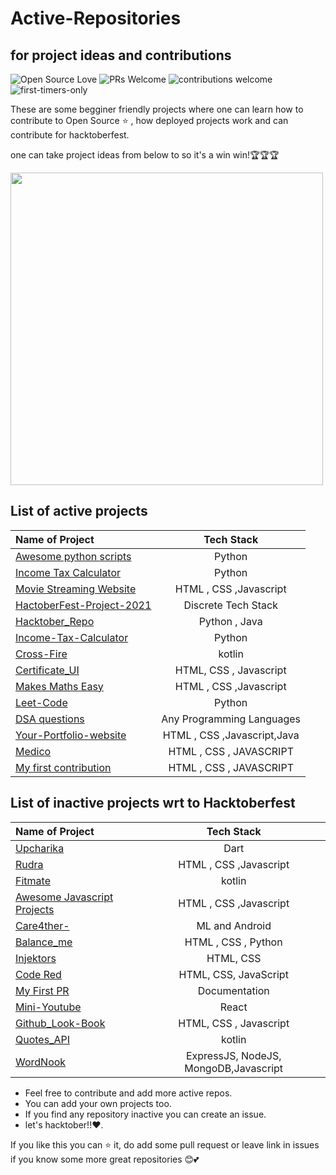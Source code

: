 # Active-Repositories
## for project ideas and contributions


![Open Source Love](https://badges.frapsoft.com/os/v1/open-source.svg?v=102)
![PRs Welcome](https://img.shields.io/badge/PRs-Welcome-brightgreen.svg?style=flat&logo=github)
![contributions welcome](https://img.shields.io/static/v1.svg?label=Contributions&message=Welcome&color=brightgreen&style=flat&logo=github)&nbsp;
![first-timers-only](https://img.shields.io/badge/first--timers--only-friendly-blue.svg?style=flat)




 
These are some begginer friendly projects where one can learn how to contribute to Open Source ⭐ , how deployed projects work and can contribute for hacktoberfest.

one can take project ideas from below to so it's a win win!🏆🏆🏆



<img align="center" height="500" width= "500" src="https://user-images.githubusercontent.com/73706697/135315829-9128ebbb-5f87-489d-a63e-bc6a98d6331f.gif" />

## List of active projects
| Name of Project |  Tech Stack     |
| :---        |    :----:   | 
|[Awesome python scripts](https://github.com/prathimacode-hub/Awesome_Python_Scripts)      | Python  |
|[Income Tax Calculator](https://github.com/QAZIMAAZARSHAD/Income-Tax-Calculator) | Python |
|[Movie Streaming Website](https://github.com/QAZIMAAZARSHAD/Movie-Streaming-Website) | HTML , CSS ,Javascript|
|[HactoberFest-Project-2021](https://github.com/DSC-Galgotias/HacktoberFest-Projects-2021)| Discrete Tech Stack|
|[Hacktober_Repo](https://github.com/Saurabh2509/Hacktober_Repo)| Python , Java  |
|[Income-Tax-Calculator](https://github.com/QAZIMAAZARSHAD/Income-Tax-Calculator) |Python|
|[Cross-Fire](https://github.com/KunalRaghav/CrossFire)| kotlin |
|[Certificate_UI](https://github.com/praveenscience/Certificate-Generator-UI)| HTML, CSS , Javascript |
|[Makes Maths Easy](https://github.com/makesmatheasy/makesmatheasy)|  HTML , CSS ,Javascript|
|[Leet-Code](https://github.com/iamshubhamg/Leet-Code) | Python |
|[DSA questions](https://github.com/kanak22/CP-DSA-Questions)      | Any Programming Languages |
|[Your-Portfolio-website](https://github.com/jwalapc/Your-Portfolio-website)| HTML , CSS ,Javascript,Java|
|[Medico](https://github.com/jwalapc/medico)      | HTML , CSS , JAVASCRIPT |
|[My first contribution](https://github.com/jwalapc/firstcontribution)      | HTML , CSS , JAVASCRIPT |


## List of inactive projects wrt to Hacktoberfest
| Name of Project |  Tech Stack     |
| :---        |    :----:   | 
|[Upcharika](https://github.com/smaranjitghose/Upcharika)  | Dart  |
|[Rudra](https://github.com/Harshal0902/Rudra) | HTML , CSS ,Javascript|
|[Fitmate](https://github.com/Code-Sauce-Official/FitMate)| kotlin|
|[Awesome Javascript Projects](https://github.com/Vishal-raj-1/Awesome-JavaScript-Projects)| HTML , CSS ,Javascript |
|[Care4ther-](https://github.com/unnati914/Care4ther-)| ML and Android  |
|[Balance_me](https://github.com/yashikajotwani12/Balanced_Me)|HTML , CSS , Python  |
|[Injektors](https://github.com/CodXCrypt/Injektors) | HTML, CSS|
|[Code Red](https://github.com/aashimawadhwa/Code-Red)| HTML, CSS, JavaScript |
[My First PR](https://github.com/quintessences/my-first-pr/pulls) |Documentation|
|[Mini-Youtube](https://github.com/vinitshahdeo/MiniYouTube)| React|
|[Github_Look-Book](https://github.com/vinitshahdeo/GitHubLookBook)| HTML, CSS , Javascript|
|[Quotes_API](https://github.com/shmehdi01/quote_api_ktor)| kotlin|
|[WordNook](https://github.com/ALPHAVIO/WordNook)| ExpressJS, NodeJS, MongoDB,Javascript |


- Feel free to contribute and add more active repos.
- You can add your own projects too.
- If you find any repository inactive you can create an issue.
- let's hacktober!!❤️.

If you like this you can ⭐ it, do add some pull request or leave link in issues if you know some more great repositories 😊💕 



